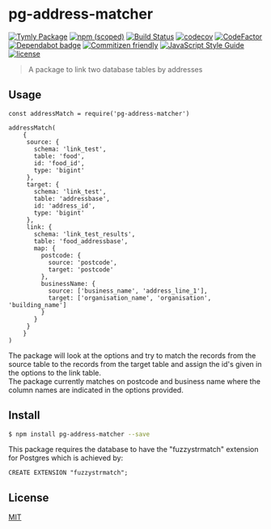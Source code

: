 # pg-address-matcher
[![Tymly Package](https://img.shields.io/badge/tymly-package-blue.svg)](https://tymly.io/)
[![npm (scoped)](https://img.shields.io/npm/v/@wmfs/pg-address-matcher.svg)](https://www.npmjs.com/package/@wmfs/pg-address-matcher)
[![Build Status](https://travis-ci.org/wmfs/pg-address-matcher.svg?branch=master)](https://travis-ci.org/wmfs/pg-address-matcher)
[![codecov](https://codecov.io/gh/wmfs/pg-address-matcher/branch/master/graph/badge.svg)](https://codecov.io/gh/wmfs/pg-address-matcher)
[![CodeFactor](https://www.codefactor.io/repository/github/wmfs/pg-address-matcher/badge)](https://www.codefactor.io/repository/github/wmfs/pg-address-matcher)
[![Dependabot badge](https://img.shields.io/badge/Dependabot-active-brightgreen.svg)](https://dependabot.com/)
[![Commitizen friendly](https://img.shields.io/badge/commitizen-friendly-brightgreen.svg)](http://commitizen.github.io/cz-cli/)
[![JavaScript Style Guide](https://img.shields.io/badge/code_style-standard-brightgreen.svg)](https://standardjs.com)
[![license](https://img.shields.io/github/license/mashape/apistatus.svg)](https://github.com/wmfs/tymly/blob/master/packages/pg-concat/LICENSE)





> A package to link two database tables by addresses

## Usage

```
const addressMatch = require('pg-address-matcher')

addressMatch(
    {
     source: {
       schema: 'link_test',
       table: 'food',
       id: 'food_id',
       type: 'bigint'
     },
     target: {
       schema: 'link_test',
       table: 'addressbase',
       id: 'address_id',
       type: 'bigint'
     },
     link: {
       schema: 'link_test_results',
       table: 'food_addressbase',
       map: {
         postcode: {
           source: 'postcode',
           target: 'postcode'
         },
         businessName: {
           source: ['business_name', 'address_line_1'],
           target: ['organisation_name', 'organisation', 'building_name']
         }
       }
     }
    }
)
```

The package will look at the options and try to match the records from the source table to the records from the target table
and assign the id's given in the options to the link table. <br>
The package currently matches on postcode and business name where the column names are indicated in the options provided. 

## <a name="install"></a>Install
```bash
$ npm install pg-address-matcher --save
```
This package requires the database to have the "fuzzystrmatch" extension for Postgres which is achieved by:
```
CREATE EXTENSION "fuzzystrmatch";
```

## <a name="license"></a>License
[MIT](https://github.com/wmfs/pg-delta-file/blob/master/LICENSE)

